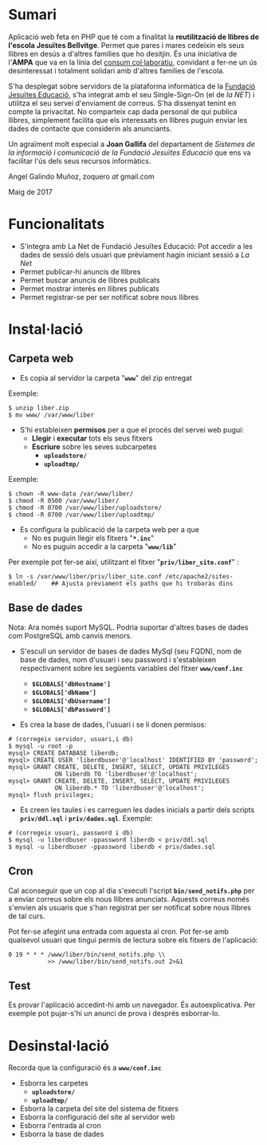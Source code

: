 # Sumari

Aplicació web feta en PHP que té com a finalitat la **reutilització de llibres de l'escola Jesuïtes Bellvitge**. Permet que pares i mares cedeixin els seus llibres en desús a d'altres famílies que ho desitjin. És una iniciativa de l'**AMPA** que va en la línia del [consum col·laboratiu](https://ca.wikipedia.org/w/index.php?title=Consum_col%C2%B7laboratiu&oldid=18443245), convidant a fer-ne un ús desinteressat i totalment solidari amb d'altres famílies de l'escola.

S'ha desplegat sobre servidors de la plataforma informàtica de la [Fundació Jesuïtes Educació](http://www.fje.edu), s'ha integrat amb el seu Single-Sign-On (el de *la NET*) i utilitza el seu servei d'enviament de correus. S'ha dissenyat tenint en compte la privacitat. No comparteix cap dada personal de qui publica llibres, simplement facilita que els interessats en llibres puguin enviar les dades de contacte que considerin als anunciants.

Un agraïment molt especial a **Joan Gallifa** del departament de *Sistemes de la informació i comunicació de la Fundació Jesuïtes Educació* que ens va facilitar l'ús dels seus recursos informàtics.

Angel Galindo Muñoz, zoquero *at* gmail.com

Maig de 2017

# Funcionalitats

* S'integra amb La Net de Fundació Jesuïtes Educació: Pot accedir a les dades de sessió dels usuari que prèviament hagin iniciant sessió a *La Net*
* Permet publicar-hi anuncis de llibres
* Permet buscar anuncis de llibres publicats
* Permet mostrar interès en llibres publicats
* Permet registrar-se per ser notificat sobre nous llibres

# Instal·lació

## Carpeta web

* Es copia al servidor la carpeta "**`www`**" del zip entregat

Exemple:
```
$ unzip liber.zip
$ mv www/ /var/www/liber
```


* S'hi estableixen **permisos** per a que el procés del servei web pugui:
    * **Llegir** i **executar** tots els seus fitxers 
    * **Escriure** sobre les seves subcarpetes
        * **`uploadstore/`**
        * **`uploadtmp/`**

Exemple:
```
$ chown -R www-data /var/www/liber/
$ chmod -R 0500 /var/www/liber/
$ chmod -R 0700 /var/www/liber/uploadstore/
$ chmod -R 0700 /var/www/liber/uploadtmp/
```

* Es configura la publicació de la carpeta web per a que
    * No es puguin llegir els fitxers "**`*.inc`**"
    * No es puguin accedir a la carpeta "**`www/lib`**"

Per exemple pot fer-se així, utilitzant el fitxer "**`priv/liber_site.conf`**" :
```
$ ln -s /var/www/liber/priv/liber_site.conf /etc/apache2/sites-enabled/    ## Ajusta prèviament els paths que hi trobaràs dins
```

## Base de dades

Nota: Ara només suport MySQL. Podria suportar d'altres bases de dades com PostgreSQL amb canvis menors.

* S'escull un servidor de bases de dades MySql (seu FQDN), nom de base de dades, nom d'usuari i seu password i s'estableixen respectivament sobre les següents variables del fitxer **`www/conf.inc`**
    * **`$GLOBALS['dbHostname']`**
    * **`$GLOBALS['dbName']`**
    * **`$GLOBALS['dbUsername']`**
    * **`$GLOBALS['dbPassword']`**

* Es crea la base de dades, l'usuari i se li donen permisos:

```
# (corregeix servidor, usuari,i db)
$ mysql -u root -p
mysql> CREATE DATABASE liberdb;
mysql> CREATE USER 'liberdbuser'@'localhost' IDENTIFIED BY 'password';
mysql> GRANT CREATE, DELETE, INSERT, SELECT, UPDATE PRIVILEGES
             ON liberdb TO 'liberdbuser'@'localhost';
mysql> GRANT CREATE, DELETE, INSERT, SELECT, UPDATE PRIVILEGES
             ON liberdb.* TO 'liberdbuser'@'localhost';
mysql> flush privileges;
```

* Es creen les taules i es carreguen les dades inicials a partir dels scripts **`priv/ddl.sql`** i **`priv/dades.sql`**. Exemple:
```
# (corregeix usuari, password i db)
$ mysql -u liberdbuser -ppassword liberdb < priv/ddl.sql
$ mysql -u liberdbuser -ppassword liberdb < priv/dades.sql
```

## Cron
Cal aconseguir que un cop al dia s'executi l'script **`bin/send_notifs.php`** per a enviar correus sobre els nous llibres anunciats. Aquests correus només s'envien als usuaris que s'han registrat per ser notificat sobre nous llibres de tal curs.

Pot fer-se afegint una entrada com aquesta al cron. Pot fer-se amb qualsevol usuari que tingui permís de lectura sobre els fitxers de l'aplicació:

```
0 19 * * * /www/liber/bin/send_notifs.php \\
           >> /www/liber/bin/send_notifs.out 2>&1
```

## Test

Es provar l'aplicació accedint-hi amb un navegador. És autoexplicativa. Per exemple pot pujar-s'hi un anunci de prova i després esborrar-lo.

# Desinstal·lació
Recorda que la configuració és a **`www/conf.inc`**

* Esborra les carpetes
    * **`uploadstore/`**
    * **`uploadtmp/`**
* Esborra la carpeta del site del sistema de fitxers
* Esborra la configuració del site al servidor web
* Esborra l'entrada al cron
* Esborra la base de dades
